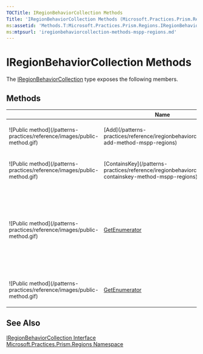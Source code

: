 ```yaml
---
TOCTitle: IRegionBehaviorCollection Methods
Title: 'IRegionBehaviorCollection Methods (Microsoft.Practices.Prism.Regions)'
ms:assetid: 'Methods.T:Microsoft.Practices.Prism.Regions.IRegionBehaviorCollection'
ms:mtpsurl: 'iregionbehaviorcollection-methods-mspp-regions.md'
---
```



# IRegionBehaviorCollection Methods

The [IRegionBehaviorCollection](/patterns-practices/reference/iregionbehaviorcollection-interface-mspp-regions) type exposes the following members.

## Methods


<table>

<thead>
<tr class="header">
<th> </th>
<th>Name</th>
<th>Description</th>
</tr>
</thead>
<tbody>
<tr class="odd">
<td>![Public method](/patterns-practices/reference/images/public-method.gif)</td>
<td>[Add](/patterns-practices/reference/iregionbehaviorcollection-add-method-mspp-regions)</td>
<td><div class="summary">
Adds a [IRegionBehavior](/patterns-practices/reference/iregionbehavior-interface-mspp-regions) to the collection, using the specified key as an indexer.
</div></td>
</tr>
<tr class="even">
<td>![Public method](/patterns-practices/reference/images/public-method.gif)</td>
<td>[ContainsKey](/patterns-practices/reference/iregionbehaviorcollection-containskey-method-mspp-regions)</td>
<td><div class="summary">
Checks if a [IRegionBehavior](/patterns-practices/reference/iregionbehavior-interface-mspp-regions) with the specified key is already present.
</div></td>
</tr>
<tr class="odd">
<td>![Public method](/patterns-practices/reference/images/public-method.gif)</td>
<td><a href="http://msdn.microsoft.com/en-us/library/s793z9y2">GetEnumerator</a></td>
<td><div class="summary">
Returns an enumerator that iterates through the collection.
</div>
(Inherited from [IEnumerable](http://msdn.microsoft.com/en-us/library/9eekhta0)(Of [KeyValuePair](http://msdn.microsoft.com/en-us/library/5tbh8a42)(Of [String](http://msdn.microsoft.com/en-us/library/s1wwdcbf), [IRegionBehavior](/patterns-practices/reference/iregionbehavior-interface-mspp-regions))).)</td>
</tr>
<tr class="even">
<td>![Public method](/patterns-practices/reference/images/public-method.gif)</td>
<td><a href="http://msdn.microsoft.com/en-us/library/5zae5365">GetEnumerator</a></td>
<td><div class="summary">
Returns an enumerator that iterates through a collection.
</div>
(Inherited from [IEnumerable](http://msdn.microsoft.com/en-us/library/h1x9x1b1).)</td>
</tr>
</tbody>
</table>

## See Also

[IRegionBehaviorCollection Interface](/patterns-practices/reference/iregionbehaviorcollection-interface-mspp-regions)<br/>
[Microsoft.Practices.Prism.Regions Namespace](/patterns-practices/reference/mspp-regions-namespace)<br/>
